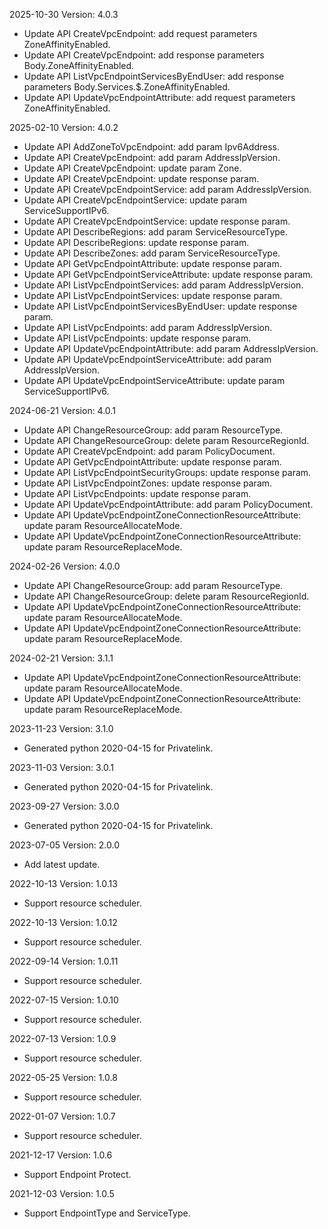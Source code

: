 2025-10-30 Version: 4.0.3
- Update API CreateVpcEndpoint: add request parameters ZoneAffinityEnabled.
- Update API CreateVpcEndpoint: add response parameters Body.ZoneAffinityEnabled.
- Update API ListVpcEndpointServicesByEndUser: add response parameters Body.Services.$.ZoneAffinityEnabled.
- Update API UpdateVpcEndpointAttribute: add request parameters ZoneAffinityEnabled.


2025-02-10 Version: 4.0.2
- Update API AddZoneToVpcEndpoint: add param Ipv6Address.
- Update API CreateVpcEndpoint: add param AddressIpVersion.
- Update API CreateVpcEndpoint: update param Zone.
- Update API CreateVpcEndpoint: update response param.
- Update API CreateVpcEndpointService: add param AddressIpVersion.
- Update API CreateVpcEndpointService: update param ServiceSupportIPv6.
- Update API CreateVpcEndpointService: update response param.
- Update API DescribeRegions: add param ServiceResourceType.
- Update API DescribeRegions: update response param.
- Update API DescribeZones: add param ServiceResourceType.
- Update API GetVpcEndpointAttribute: update response param.
- Update API GetVpcEndpointServiceAttribute: update response param.
- Update API ListVpcEndpointServices: add param AddressIpVersion.
- Update API ListVpcEndpointServices: update response param.
- Update API ListVpcEndpointServicesByEndUser: update response param.
- Update API ListVpcEndpoints: add param AddressIpVersion.
- Update API ListVpcEndpoints: update response param.
- Update API UpdateVpcEndpointAttribute: add param AddressIpVersion.
- Update API UpdateVpcEndpointServiceAttribute: add param AddressIpVersion.
- Update API UpdateVpcEndpointServiceAttribute: update param ServiceSupportIPv6.


2024-06-21 Version: 4.0.1
- Update API ChangeResourceGroup: add param ResourceType.
- Update API ChangeResourceGroup: delete param ResourceRegionId.
- Update API CreateVpcEndpoint: add param PolicyDocument.
- Update API GetVpcEndpointAttribute: update response param.
- Update API ListVpcEndpointSecurityGroups: update response param.
- Update API ListVpcEndpointZones: update response param.
- Update API ListVpcEndpoints: update response param.
- Update API UpdateVpcEndpointAttribute: add param PolicyDocument.
- Update API UpdateVpcEndpointZoneConnectionResourceAttribute: update param ResourceAllocateMode.
- Update API UpdateVpcEndpointZoneConnectionResourceAttribute: update param ResourceReplaceMode.


2024-02-26 Version: 4.0.0
- Update API ChangeResourceGroup: add param ResourceType.
- Update API ChangeResourceGroup: delete param ResourceRegionId.
- Update API UpdateVpcEndpointZoneConnectionResourceAttribute: update param ResourceAllocateMode.
- Update API UpdateVpcEndpointZoneConnectionResourceAttribute: update param ResourceReplaceMode.


2024-02-21 Version: 3.1.1
- Update API UpdateVpcEndpointZoneConnectionResourceAttribute: update param ResourceAllocateMode.
- Update API UpdateVpcEndpointZoneConnectionResourceAttribute: update param ResourceReplaceMode.


2023-11-23 Version: 3.1.0
- Generated python 2020-04-15 for Privatelink.

2023-11-03 Version: 3.0.1
- Generated python 2020-04-15 for Privatelink.

2023-09-27 Version: 3.0.0
- Generated python 2020-04-15 for Privatelink.

2023-07-05 Version: 2.0.0
- Add latest update.

2022-10-13 Version: 1.0.13
- Support resource scheduler.

2022-10-13 Version: 1.0.12
- Support resource scheduler.

2022-09-14 Version: 1.0.11
- Support resource scheduler.

2022-07-15 Version: 1.0.10
- Support resource scheduler.

2022-07-13 Version: 1.0.9
- Support resource scheduler.

2022-05-25 Version: 1.0.8
- Support resource scheduler.

2022-01-07 Version: 1.0.7
- Support resource scheduler.

2021-12-17 Version: 1.0.6
- Support Endpoint Protect.

2021-12-03 Version: 1.0.5
- Support EndpointType and ServiceType.


